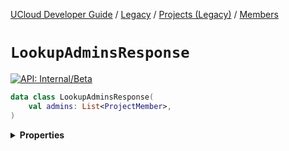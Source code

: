 [UCloud Developer Guide](/docs/developer-guide/README.md) / [Legacy](/docs/developer-guide/legacy/README.md) / [Projects (Legacy)](/docs/developer-guide/legacy/projects-legacy/README.md) / [Members](/docs/developer-guide/legacy/projects-legacy/members.md)

# `LookupAdminsResponse`


[![API: Internal/Beta](https://img.shields.io/static/v1?label=API&message=Internal/Beta&color=red&style=flat-square)](/docs/developer-guide/core/api-conventions.md)



```kotlin
data class LookupAdminsResponse(
    val admins: List<ProjectMember>,
)
```

<details>
<summary>
<b>Properties</b>
</summary>

<details>
<summary>
<code>admins</code>: <code><code><a href='https://kotlinlang.org/api/latest/jvm/stdlib/kotlin.collections/-list/'>List</a>&lt;<a href='/docs/reference/dk.sdu.cloud.project.api.ProjectMember.md'>ProjectMember</a>&gt;</code></code>
</summary>





</details>



</details>


